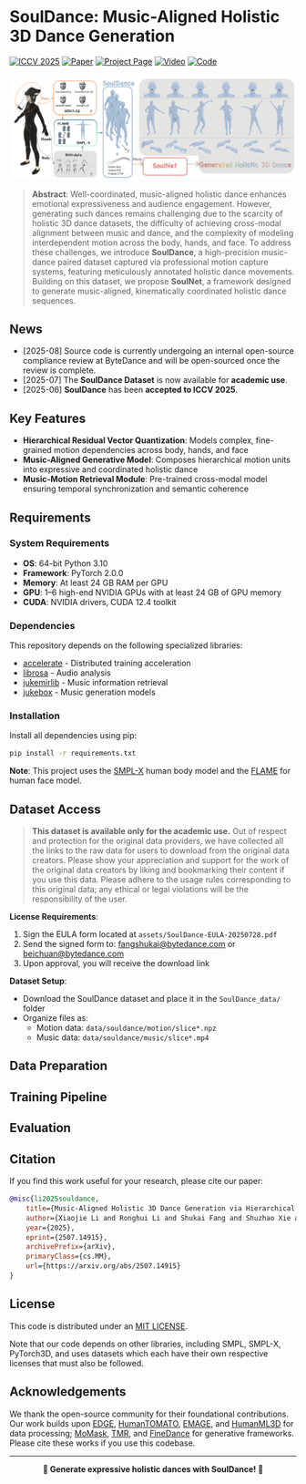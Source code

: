 # SoulDance: Music-Aligned Holistic 3D Dance Generation

[![ICCV 2025](https://img.shields.io/badge/ICCV-2025-blue)](https://arxiv.org/abs/2507.14915)
[![Paper](https://img.shields.io/badge/Paper-arXiv-red)](https://arxiv.org/abs/2507.14915)
[![Project Page](https://img.shields.io/badge/Project-Page-green)](https://xjli360.github.io/SoulDance/)
[![Video](https://img.shields.io/badge/Video-YouTube-red)](https://www.youtube.com/watch?v=ND0aJVdBBao)
[![Code](https://img.shields.io/badge/Github-Code-pink)](https://github.com/xjli360/SoulDance-Official)

![SoulDance cover image](./assets/teaser.png)

> **Abstract**: Well-coordinated, music-aligned holistic dance enhances emotional expressiveness and audience engagement. However, generating such dances remains challenging due to the scarcity of holistic 3D dance datasets, the difficulty of achieving cross-modal alignment between music and dance, and the complexity of modeling interdependent motion across the body, hands, and face.
> To address these challenges, we introduce **SoulDance**, a high-precision music-dance paired dataset captured via professional motion capture systems, featuring meticulously annotated holistic dance movements. Building on this dataset, we propose **SoulNet**, a framework designed to generate music-aligned, kinematically coordinated holistic dance sequences.

## News
- [2025-08] Source code is currently undergoing an internal open-source compliance review at ByteDance and will be open-sourced once the review is complete.  
- [2025-07] The **SoulDance Dataset** is now available for **academic use**.  
- [2025-06] **SoulDance** has been **accepted to ICCV 2025**.


## Key Features

- **Hierarchical Residual Vector Quantization**: Models complex, fine-grained motion dependencies across body, hands, and face
- **Music-Aligned Generative Model**: Composes hierarchical motion units into expressive and coordinated holistic dance
- **Music-Motion Retrieval Module**: Pre-trained cross-modal model ensuring temporal synchronization and semantic coherence

## Requirements

### System Requirements
- **OS**: 64-bit Python 3.10
- **Framework**: PyTorch 2.0.0
- **Memory**: At least 24 GB RAM per GPU
- **GPU**: 1–6 high-end NVIDIA GPUs with at least 24 GB of GPU memory
- **CUDA**: NVIDIA drivers, CUDA 12.4 toolkit

### Dependencies

This repository depends on the following specialized libraries:

- [accelerate](https://huggingface.co/docs/accelerate/v0.16.0/en/index) - Distributed training acceleration
- [librosa](https://github.com/librosa/librosa) - Audio analysis
- [jukemirlib](https://github.com/rodrigo-castellon/jukemirlib) - Music information retrieval
- [jukebox](https://github.com/openai/jukebox) - Music generation models

### Installation

Install all dependencies using pip:

```bash
pip install -r requirements.txt
```

**Note**: This project uses the [SMPL-X](https://smpl-x.is.tue.mpg.de/) human body model and the [FLAME](https://flame.is.tue.mpg.de/) for human face model.


## Dataset Access

> **This dataset is available only for the academic use.** Out of respect and protection for the original data providers, we have collected all the links to the raw data for users to download from the original data creators. Please show your appreciation and support for the work of the original data creators by liking and bookmarking their content if you use this data. Please adhere to the usage rules corresponding to this original data; any ethical or legal violations will be the responsibility of the user. 

**License Requirements**:
1. Sign the EULA form located at `assets/SoulDance-EULA-20250728.pdf`
2. Send the signed form to: [fangshukai@bytedance.com](mailto:fangshukai@bytedance.com) or [beichuan@bytedance.com](mailto:beichuan@bytedance.com)
3. Upon approval, you will receive the download link

**Dataset Setup**:
- Download the SoulDance dataset and place it in the `SoulDance_data/` folder
- Organize files as:
  - Motion data: `data/souldance/motion/slice*.npz`
  - Music data: `data/souldance/music/slice*.mp4`

## Data Preparation


## Training Pipeline


## Evaluation


## Citation

If you find this work useful for your research, please cite our paper:

```bibtex
@misc{li2025souldance,
    title={Music-Aligned Holistic 3D Dance Generation via Hierarchical Motion Modeling}, 
    author={Xiaojie Li and Ronghui Li and Shukai Fang and Shuzhao Xie and Xiaoyang Guo and Jiaqing Zhou and Junkun Peng and Zhi Wang},
    year={2025},
    eprint={2507.14915},
    archivePrefix={arXiv},
    primaryClass={cs.MM},
    url={https://arxiv.org/abs/2507.14915}
}
```

## License
This code is distributed under an [MIT LICENSE](https://opensource.org/license/MIT). 

Note that our code depends on other libraries, including SMPL, SMPL-X, PyTorch3D, and uses datasets which each have their own respective licenses that must also be followed.

## Acknowledgements

We thank the open-source community for their foundational contributions. Our work builds upon [EDGE](https://github.com/Stanford-TML/EDGE), [HumanTOMATO](https://github.com/IDEA-Research/HumanTOMATO), [EMAGE](https://github.com/PantoMatrix/PantoMatrix/blob/main/train_emage_audio.py), and [HumanML3D](https://github.com/EricGuo5513/HumanML3D) for data processing; [MoMask](https://github.com/EricGuo5513/momask-codes), [TMR](https://github.com/Mathux/TMR), and [FineDance](https://github.com/li-ronghui/FineDance) for generative frameworks. Please cite these works if you use this codebase.

---

<div align="center">
  <b>🕺 Generate expressive holistic dances with SoulDance! 💃</b>
</div>
